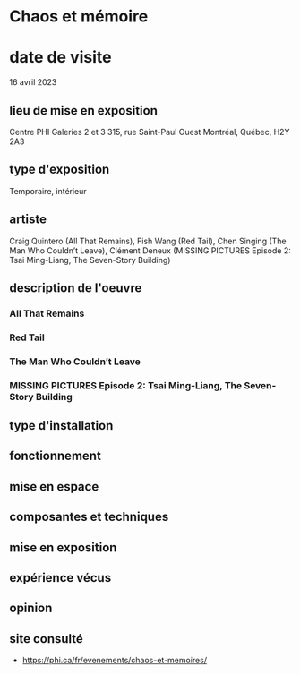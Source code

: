 # Chaos et mémoire

# date de visite 
16 avril 2023

## lieu de mise en exposition
Centre PHI
Galeries 2 et 3
315, rue Saint-Paul Ouest
Montréal, Québec, H2Y 2A3

## type d'exposition
Temporaire, intérieur

## artiste
Craig Quintero (All That Remains), Fish Wang (Red Tail), Chen Singing (The Man Who Couldn’t Leave), Clément Deneux (MISSING PICTURES Episode 2: Tsai Ming-Liang, The Seven-Story Building)

## description de l'oeuvre
### All That Remains

### Red Tail

### The Man Who Couldn’t Leave

### MISSING PICTURES Episode 2: Tsai Ming-Liang, The Seven-Story Building

## type d'installation

## fonctionnement

## mise en espace

## composantes et techniques

## mise en exposition

## expérience vécus

## opinion

## site consulté
* https://phi.ca/fr/evenements/chaos-et-memoires/
